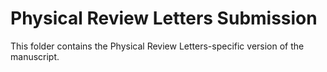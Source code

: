 # Physical Review Letters Submission
This folder contains the Physical Review Letters-specific version of the manuscript.
